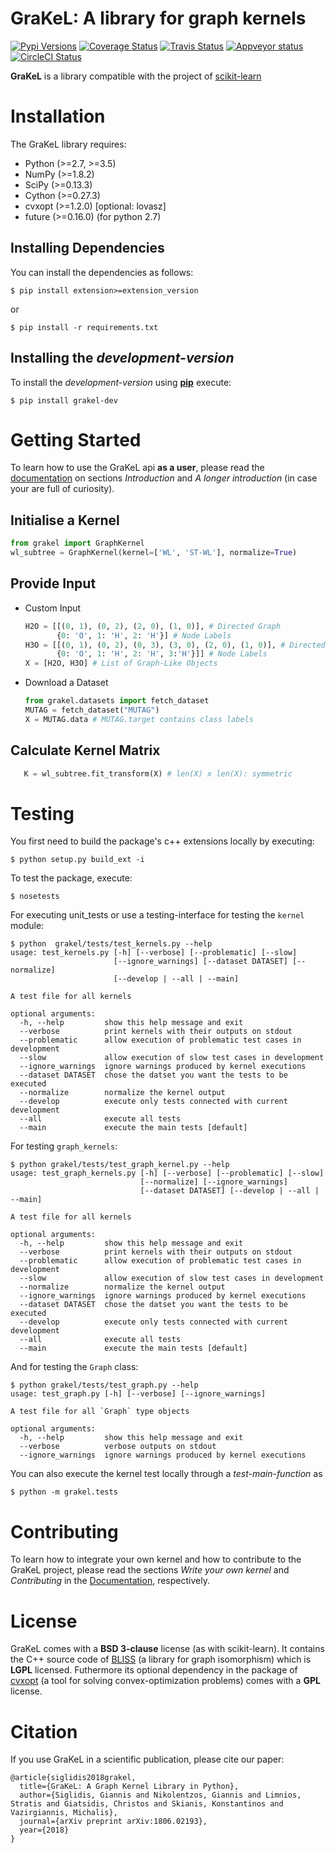 # GraKeL: A library for graph kernels

[![Pypi Versions](https://img.shields.io/pypi/pyversions/grakel-dev.svg)](https://pypi.org/pypi/grakel-dev/)
[![Coverage Status](https://codecov.io/gh/ysig/GraKeL/branch/develop/graph/badge.svg)](https://codecov.io/gh/ysig/GraKeL)
[![Travis Status](https://travis-ci.org/ysig/GraKeL.svg?branch=develop)](https://travis-ci.org/ysig/GraKeL)
[![Appveyor status](https://ci.appveyor.com/api/projects/status/sss4lpfxwgejn6de/branch/develop?svg=true)](https://ci.appveyor.com/project/ysig/grakel)
[![CircleCI Status](https://circleci.com/gh/ysig/GraKeL/tree/develop.svg?style=shield)](https://circleci.com/gh/ysig/GraKeL/tree/develop)

**GraKeL** is a library compatible with the project of [scikit-learn](http://scikit-learn.org/)

Installation
=================

The GraKeL library requires:

* Python (>=2.7, >=3.5)
* NumPy (>=1.8.2)
* SciPy (>=0.13.3)
* Cython (>=0.27.3)
* cvxopt (>=1.2.0) [optional: lovasz]
* future (>=0.16.0) (for python 2.7)


Installing Dependencies
-----------------------

You can install the dependencies as follows:

```shell
$ pip install extension>=extension_version
```

or

```shell
$ pip install -r requirements.txt
```

Installing the *development-version*
------------------------------------

To install the *development-version* using [**pip**](https://pypi.org/project/grakel-dev) execute:

```shell
$ pip install grakel-dev
```

Getting Started
===============
To learn how to use the GraKeL api **as a user**, please read the [documentation][doc] on sections *Introduction* and *A longer introduction* (in case your are full of curiosity).

Initialise a Kernel
-------------------

```python
from grakel import GraphKernel
wl_subtree = GraphKernel(kernel=['WL', 'ST-WL'], normalize=True)
```

Provide Input
-------------

- Custom Input

  ```python
  H2O = [[(0, 1), (0, 2), (2, 0), (1, 0)], # Directed Graph
         {0: 'O', 1: 'H', 2: 'H'}] # Node Labels
  H3O = [[(0, 1), (0, 2), (0, 3), (3, 0), (2, 0), (1, 0)], # Directed Graph
         {0: 'O', 1: 'H', 2: 'H', 3:'H'}]] # Node Labels
  X = [H2O, H3O] # List of Graph-Like Objects
  ```

- Download a Dataset

  ```python
  from grakel.datasets import fetch_dataset
  MUTAG = fetch_dataset("MUTAG")
  X = MUTAG.data # MUTAG.target contains class labels
  ```

Calculate Kernel Matrix
-----------------------
```python
   K = wl_subtree.fit_transform(X) # len(X) x len(X): symmetric
```


Testing
=======
You first need to build the package's c++ extensions
locally by executing:
```shell
$ python setup.py build_ext -i
```

To test the package, execute:
```shell
$ nosetests
```

For executing unit_tests or use a testing-interface for testing the `kernel` module:
```shell
$ python  grakel/tests/test_kernels.py --help
usage: test_kernels.py [-h] [--verbose] [--problematic] [--slow]
                       [--ignore_warnings] [--dataset DATASET] [--normalize]
                       [--develop | --all | --main]

A test file for all kernels

optional arguments:
  -h, --help         show this help message and exit
  --verbose          print kernels with their outputs on stdout
  --problematic      allow execution of problematic test cases in development
  --slow             allow execution of slow test cases in development
  --ignore_warnings  ignore warnings produced by kernel executions
  --dataset DATASET  chose the datset you want the tests to be executed
  --normalize        normalize the kernel output
  --develop          execute only tests connected with current development
  --all              execute all tests
  --main             execute the main tests [default]

```

For testing `graph_kernels`:
```shell
$ python grakel/tests/test_graph_kernel.py --help
usage: test_graph_kernels.py [-h] [--verbose] [--problematic] [--slow]
                             [--normalize] [--ignore_warnings]
                             [--dataset DATASET] [--develop | --all | --main]

A test file for all kernels

optional arguments:
  -h, --help         show this help message and exit
  --verbose          print kernels with their outputs on stdout
  --problematic      allow execution of problematic test cases in development
  --slow             allow execution of slow test cases in development
  --normalize        normalize the kernel output
  --ignore_warnings  ignore warnings produced by kernel executions
  --dataset DATASET  chose the datset you want the tests to be executed
  --develop          execute only tests connected with current development
  --all              execute all tests
  --main             execute the main tests [default]

```

And for testing the `Graph` class:
```shell
$ python grakel/tests/test_graph.py --help
usage: test_graph.py [-h] [--verbose] [--ignore_warnings]

A test file for all `Graph` type objects

optional arguments:
  -h, --help         show this help message and exit
  --verbose          verbose outputs on stdout
  --ignore_warnings  ignore warnings produced by kernel executions
```
You can also execute the kernel test locally through a *test-main-function* as

```shell
$ python -m grakel.tests
```

Contributing
============
To learn how to integrate your own kernel and how to contribute to the GraKeL project, please read the sections *Write your own kernel* and *Contributing* in the [Documentation][doc], respectively.

[doc]: https://ysig.github.io/GraKeL/dev/
[examples]: https://ysig.github.io/GraKeL/dev/auto_examples/index.html

License
=======
GraKeL comes with a __BSD 3-clause__ license (as with scikit-learn).
It contains the C++ source code of [BLISS](http://www.tcs.hut.fi/Software/bliss) (a library for graph isomorphism) which is __LGPL__ licensed.
Futhermore its optional dependency in the package of [cvxopt](https://cvxopt.org/) (a tool for solving convex-optimization problems) comes with a __GPL__ license.

Citation
========
If you use GraKeL in a scientific publication, please cite our paper:

```
@article{siglidis2018grakel,
  title={GraKeL: A Graph Kernel Library in Python},
  author={Siglidis, Giannis and Nikolentzos, Giannis and Limnios, Stratis and Giatsidis, Christos and Skianis, Konstantinos and Vazirgiannis, Michalis},
  journal={arXiv preprint arXiv:1806.02193},
  year={2018}
}
```
